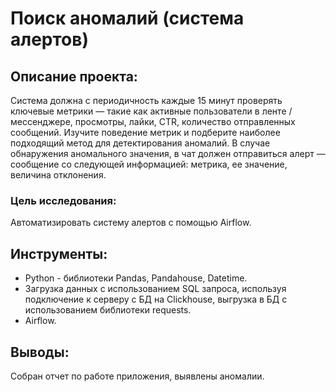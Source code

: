 # Поиск аномалий (система алертов)

## Описание проекта:
Система должна с периодичность каждые 15 минут проверять ключевые метрики — такие как активные пользователи в ленте / мессенджере, просмотры, лайки, CTR, количество отправленных сообщений. Изучите поведение метрик и подберите наиболее подходящий метод для детектирования аномалий. В случае обнаружения аномального значения, в чат должен отправиться алерт — сообщение со следующей информацией: метрика, ее значение, величина отклонения.

### Цель исследования:
Автоматизировать систему алертов с помощью Airflow.

## Инструменты:
- Python - библиотеки Pandas, Pandahouse, Datetime.
- Загрузка данных с использованием SQL запроса, используя подключение к серверу с БД на Clickhouse, выгрузка в БД с использованием библиотеки requests.
- Airflow.

## Выводы:
Собран отчет по работе приложения, выявлены аномалии.
